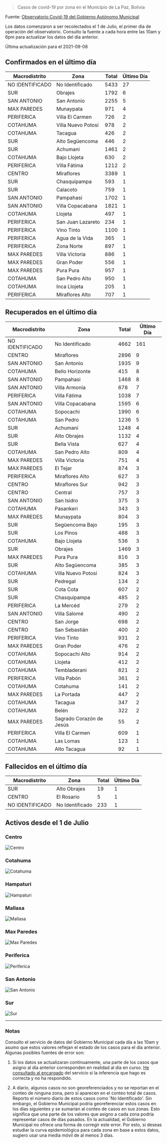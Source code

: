 > Casos de covid-19 por zona en el Municipio de La Paz, Bolivia

Fuente: [Observatorio Covid-19 del Gobierno Autónomo Municipal](http://observatoriocovid19.lapaz.bo/observatorio/index.php/datos-abiertos-covid)

Los datos comenzaron a ser recolectados el 1 de Julio, el primer día de operación del observatorio. Consulto la fuente a cada hora entre las 10am y 6pm para actualizar los datos del día anterior.

Última actualización para el 2021-09-08

## Confirmados en el último día

| Macrodistrito   | Zona               |   Total |   Último Día |
|-----------------|--------------------|---------|--------------|
| NO IDENTIFICADO | No Identificado    |    5433 |           27 |
| SUR             | Obrajes            |    1792 |            6 |
| SAN ANTONIO     | San Antonio        |    2255 |            5 |
| MAX PAREDES     | Munaypata          |     971 |            4 |
| PERIFERICA      | Villa El Carmen    |     726 |            2 |
| COTAHUMA        | Villa Nuevo Potosí |     978 |            2 |
| COTAHUMA        | Tacagua            |     426 |            2 |
| SUR             | Alto Següencoma    |     446 |            2 |
| SUR             | Achumani           |    1461 |            2 |
| COTAHUMA        | Bajo Llojeta       |     630 |            2 |
| PERIFERICA      | Villa Fátima       |    1212 |            2 |
| CENTRO          | Miraflores         |    3389 |            1 |
| SUR             | Chasquipampa       |     593 |            1 |
| SUR             | Calacoto           |     759 |            1 |
| SAN ANTONIO     | Pampahasi          |    1702 |            1 |
| SAN ANTONIO     | Villa Copacabana   |    1821 |            1 |
| COTAHUMA        | Llojeta            |     497 |            1 |
| PERIFERICA      | San Juan Lazareto  |     234 |            1 |
| PERIFERICA      | Vino Tinto         |    1100 |            1 |
| PERIFERICA      | Agua de la Vida    |     365 |            1 |
| PERIFERICA      | Zona Norte         |     897 |            1 |
| MAX PAREDES     | Villa Victoria     |     886 |            1 |
| MAX PAREDES     | Gran Poder         |     556 |            1 |
| MAX PAREDES     | Pura Pura          |     957 |            1 |
| COTAHUMA        | San Pedro Alto     |     950 |            1 |
| COTAHUMA        | Inca Llojeta       |     205 |            1 |
| PERIFERICA      | Miraflores Alto    |     707 |            1 |

## Recuperados en el último día

| Macrodistrito   | Zona                     |   Total |   Último Día |
|-----------------|--------------------------|---------|--------------|
| NO IDENTIFICADO | No Identificado          |    4662 |          161 |
| CENTRO          | Miraflores               |    2896 |            9 |
| SAN ANTONIO     | San Antonio              |    1935 |            9 |
| COTAHUMA        | Bello Horizonte          |     415 |            8 |
| SAN ANTONIO     | Pampahasi                |    1468 |            8 |
| SAN ANTONIO     | Villa Armonía            |     678 |            7 |
| PERIFERICA      | Villa Fátima             |    1038 |            7 |
| SAN ANTONIO     | Villa Copacabana         |    1595 |            6 |
| COTAHUMA        | Sopocachi                |    1990 |            6 |
| COTAHUMA        | San Pedro                |    1236 |            5 |
| SUR             | Achumani                 |    1248 |            4 |
| SUR             | Alto Obrajes             |    1132 |            4 |
| SUR             | Bella Vista              |     627 |            4 |
| COTAHUMA        | San Pedro Alto           |     809 |            4 |
| MAX PAREDES     | Villa Victoria           |     751 |            4 |
| MAX PAREDES     | El Tejar                 |     874 |            3 |
| PERIFERICA      | Miraflores Alto          |     627 |            3 |
| CENTRO          | Miraflores Sur           |     942 |            3 |
| CENTRO          | Central                  |     757 |            3 |
| SAN ANTONIO     | San Isidro               |     375 |            3 |
| COTAHUMA        | Pasankeri                |     343 |            3 |
| MAX PAREDES     | Munaypata                |     804 |            3 |
| SUR             | Següencoma Bajo          |     195 |            3 |
| SUR             | Los Pinos                |     488 |            3 |
| COTAHUMA        | Bajo Llojeta             |     536 |            3 |
| SUR             | Obrajes                  |    1469 |            3 |
| MAX PAREDES     | Pura Pura                |     816 |            3 |
| SUR             | Alto Següencoma          |     385 |            3 |
| COTAHUMA        | Villa Nuevo Potosí       |     824 |            3 |
| SUR             | Pedregal                 |     134 |            2 |
| SUR             | Cota Cota                |     607 |            2 |
| SUR             | Chasquipampa             |     485 |            2 |
| PERIFERICA      | La Mercéd                |     279 |            2 |
| SAN ANTONIO     | Villa Salomé             |     490 |            2 |
| CENTRO          | San Jorge                |     698 |            2 |
| CENTRO          | San Sebastián            |     400 |            2 |
| PERIFERICA      | Vino Tinto               |     931 |            2 |
| MAX PAREDES     | Gran Poder               |     476 |            2 |
| COTAHUMA        | Sopocachi Alto           |     914 |            2 |
| COTAHUMA        | Llojeta                  |     412 |            2 |
| COTAHUMA        | Tembladerani             |     821 |            2 |
| PERIFERICA      | Villa Pabón              |     361 |            2 |
| COTAHUMA        | Cotahuma                 |     141 |            2 |
| MAX PAREDES     | La Portada               |     447 |            2 |
| COTAHUMA        | Tacagua                  |     347 |            2 |
| COTAHUMA        | Belén                    |     322 |            2 |
| MAX PAREDES     | Sagrado Corazón de Jesús |      55 |            2 |
| PERIFERICA      | Villa El Carmen          |     609 |            1 |
| COTAHUMA        | Las Lomas                |     123 |            1 |
| COTAHUMA        | Alto Tacagua             |      92 |            1 |

## Fallecidos en el último día

| Macrodistrito   | Zona            |   Total |   Último Día |
|-----------------|-----------------|---------|--------------|
| SUR             | Alto Obrajes    |      19 |            1 |
| CENTRO          | El Rosario      |       5 |            1 |
| NO IDENTIFICADO | No Identificado |     233 |            1 |

## Activos desde el 1 de Julio

### Centro

![Centro](plots/activos_centro.png)

### Cotahuma

![Cotahuma](plots/activos_cotahuma.png)

### Hampaturi

![Hampaturi](plots/activos_hampaturi.png)

### Mallasa

![Mallasa](plots/activos_mallasa.png)

### Max Paredes

![Max Paredes](plots/activos_max_paredes.png)

### Periferica

![Periferica](plots/activos_periferica.png)

### San Antonio

![San Antonio](plots/activos_san_antonio.png)

### Sur

![Sur](plots/activos_sur.png)

---

### Notas

Consulto el servicio de datos del Gobierno Municipal cada día a las 10am y asumo que estos valores reflejan el estado de los casos para el día anterior. Algunas posibles fuentes de error son:

1. Si los datos se actualizaran contínuamente, una parte de los casos que asigno al día anterior corresponden en realidad al día en curso. [He consultado al encargado](https://twitter.com/mauforonda/status/1278727234765959168) del servicio si la inferencia que hago es correcta y no ha respondido.

2. A diario, algunos casos no son georeferenciados y no se reportan en el conteo de ninguna zona, pero sí aparecen en el conteo total de casos. Reporto el número diario de estos casos como 'No Identificado'.  Sin embargo, el Gobierno Municipal podría georeferenciar estos casos en los días siguientes y se sumarían al conteo de casos en sus zonas. Esto significa que una parte de los valores que asigno a cada zona podría representar casos de días pasados. En la actualidad, el Gobierno Municipal no ofrece una forma de corregir este error. Por esto, si deseas estudiar la curva epidemiológica para cada zona en base a estos datos, sugiero usar una media móvil de al menos 3 días.
